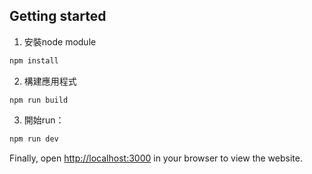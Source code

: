 ## Getting started

1. 安裝node module

```bash
npm install
```
2. 構建應用程式
```
npm run build
```

3. 開始run：
```bash
npm run dev
```
Finally, open [http://localhost:3000](http://localhost:3000) in your browser to view the website.
